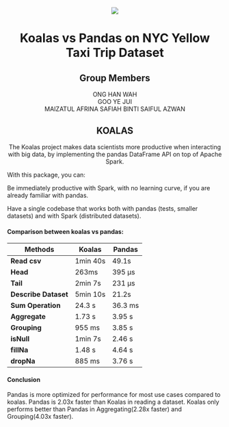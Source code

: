 <h1 align="center">
  <img src="https://user-images.githubusercontent.com/97009588/211754866-b88f8f71-dbe1-4735-9e5d-5890d747d211.png">
  <br>
</h1>

<h1 align="center">
  Koalas vs Pandas on NYC Yellow Taxi Trip Dataset
  <br>
</h1>

<h2 align="center">
  Group Members
  <br>
</h2>

<p align="center">
  <a>ONG HAN WAH</a><br>
  <a>GOO YE JUI</a><br>
  <a>MAIZATUL AFRINA SAFIAH BINTI SAIFUL AZWAN</a><br>
</p>

<h2 align="center">
  KOALAS
  <br>
</h2>

<p align="center">
  <a>The Koalas project makes data scientists more productive when interacting with big data, by implementing the pandas DataFrame API on top of Apache Spark.

  With this package, you can:

Be immediately productive with Spark, with no learning curve, if you are already familiar with pandas.

Have a single codebase that works both with pandas (tests, smaller datasets) and with Spark (distributed datasets).
</p> 

#### Comparison between koalas vs pandas:
| Methods | Koalas | Pandas |
| --- | --- | --- |
| **Read csv**| 1min 40s | 49.1s  |
| **Head** | 263ms | 395 µs |
| **Tail** | 2min 7s | 231 µs |
| **Describe Dataset** | 5min 10s |  21.2s |
| **Sum Operation** | 24.3 s |  36.3 ms |
| **Aggregate** | 1.73 s |  3.95 s |
| **Grouping** | 955 ms |  3.85 s |
| **isNull** | 1min 7s |  2.46 s |
| **fillNa** | 1.48 s | 4.64 s |
| **dropNa** | 885 ms |  3.76 s |

#### Conclusion
Pandas is more optimized for performance for most use cases compared to koalas. Pandas is 2.03x faster than Koalas in reading a dataset. Koalas only performs better than Pandas in Aggregating(2.28x faster) and Grouping(4.03x faster). 
